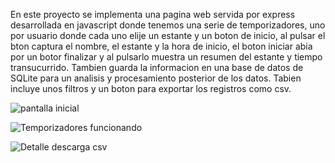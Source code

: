 En este proyecto se implementa una pagina web servida por express desarrollada en javascript donde tenemos una serie de temporizadores, uno por usuario donde cada uno elije un estante y un boton de inicio, al pulsar el bton captura el nombre, el estante y la hora de inicio, el boton iniciar abia por un botor finalizar y al pulsarlo muestra un resumen del estante y tiempo transucurrido. Tambien guarda la informacion en una base de datos de SQLite para un analisis y procesamiento posterior de los datos. Tabien incluye unos filtros y un boton para exportar los registros como csv.


![pantalla inicial]([imágenes/ejemplo.png](https://github.com/bokol-ooch/temporizadores/blob/main/Captura%20de%20pantalla%202025-09-22%20130900.png))

![Temporizadores funcionando]([imágenes/ejemplo.png](https://github.com/bokol-ooch/temporizadores/blob/main/Captura%20de%20pantalla%202025-09-22%20130919.png))

![Detalle descarga csv]([imágenes/ejemplo.png](https://github.com/bokol-ooch/temporizadores/blob/main/Captura%20de%20pantalla%202025-09-22%20130935.png))

